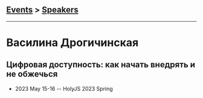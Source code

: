 ## [Events](../README.md) > [Speakers](../speakers.md)
---

# Василина Дрогичинская

## Цифровая доступность: как начать внедрять и не обжечься
- 2023 May 15-16 -- HolyJS 2023 Spring    
